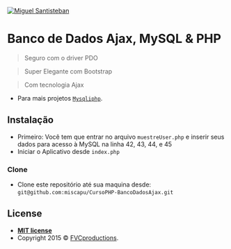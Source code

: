 <a href="https://mysqliphp.blogspot.com/"><img src="https://avatars1.githubusercontent.com/u/25410070?s=400&u=a2885b65ae095693c82a8483a08d797e4c19d972&v=4" title="Miguel Santisteban" alt="Miguel Santisteban"></a>

<!-- [![MYSQLIPHP](https://photos.app.goo.gl/kpKuZbbMiopfi9q39)](https://mysqliphp.blogspot.com/) -->

# Banco de Dados Ajax, MySQL & PHP 

> Seguro com o driver PDO

> Super Elegante com Bootstrap

> Com tecnologia Ajax 

- Para mais projetos <a href="https://mysqliphp.blogspot.com/" target="_blank">`Mysqliphp`</a>.

## Instalação

- Primeiro: Você tem que entrar no arquivo `muestreUser.php` e inserir seus dados para acesso à MySQL na linha 42, 43, 44, e 45
- Iniciar o Aplicativo desde `index.php`

### Clone

- Clone este repositório até sua maquina desde: `git@github.com:miscapu/CursoPHP-BancoDadosAjax.git`

## License

- **[MIT license](https://mysqliphp.blogspot.com/)**
- Copyright 2015 © <a href="https://mysqliphp.blogspot.com/" target="_blank">FVCproductions</a>.
